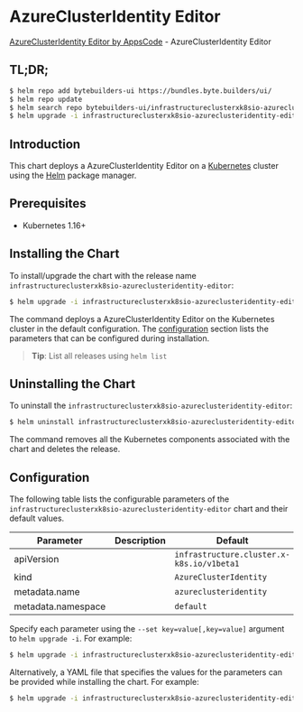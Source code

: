 # AzureClusterIdentity Editor

[AzureClusterIdentity Editor by AppsCode](https://byte.builders) - AzureClusterIdentity Editor

## TL;DR;

```bash
$ helm repo add bytebuilders-ui https://bundles.byte.builders/ui/
$ helm repo update
$ helm search repo bytebuilders-ui/infrastructureclusterxk8sio-azureclusteridentity-editor --version=v0.4.18
$ helm upgrade -i infrastructureclusterxk8sio-azureclusteridentity-editor bytebuilders-ui/infrastructureclusterxk8sio-azureclusteridentity-editor -n default --create-namespace --version=v0.4.18
```

## Introduction

This chart deploys a AzureClusterIdentity Editor on a [Kubernetes](http://kubernetes.io) cluster using the [Helm](https://helm.sh) package manager.

## Prerequisites

- Kubernetes 1.16+

## Installing the Chart

To install/upgrade the chart with the release name `infrastructureclusterxk8sio-azureclusteridentity-editor`:

```bash
$ helm upgrade -i infrastructureclusterxk8sio-azureclusteridentity-editor bytebuilders-ui/infrastructureclusterxk8sio-azureclusteridentity-editor -n default --create-namespace --version=v0.4.18
```

The command deploys a AzureClusterIdentity Editor on the Kubernetes cluster in the default configuration. The [configuration](#configuration) section lists the parameters that can be configured during installation.

> **Tip**: List all releases using `helm list`

## Uninstalling the Chart

To uninstall the `infrastructureclusterxk8sio-azureclusteridentity-editor`:

```bash
$ helm uninstall infrastructureclusterxk8sio-azureclusteridentity-editor -n default
```

The command removes all the Kubernetes components associated with the chart and deletes the release.

## Configuration

The following table lists the configurable parameters of the `infrastructureclusterxk8sio-azureclusteridentity-editor` chart and their default values.

|     Parameter      | Description |                       Default                        |
|--------------------|-------------|------------------------------------------------------|
| apiVersion         |             | <code>infrastructure.cluster.x-k8s.io/v1beta1</code> |
| kind               |             | <code>AzureClusterIdentity</code>                    |
| metadata.name      |             | <code>azureclusteridentity</code>                    |
| metadata.namespace |             | <code>default</code>                                 |


Specify each parameter using the `--set key=value[,key=value]` argument to `helm upgrade -i`. For example:

```bash
$ helm upgrade -i infrastructureclusterxk8sio-azureclusteridentity-editor bytebuilders-ui/infrastructureclusterxk8sio-azureclusteridentity-editor -n default --create-namespace --version=v0.4.18 --set apiVersion=infrastructure.cluster.x-k8s.io/v1beta1
```

Alternatively, a YAML file that specifies the values for the parameters can be provided while
installing the chart. For example:

```bash
$ helm upgrade -i infrastructureclusterxk8sio-azureclusteridentity-editor bytebuilders-ui/infrastructureclusterxk8sio-azureclusteridentity-editor -n default --create-namespace --version=v0.4.18 --values values.yaml
```
